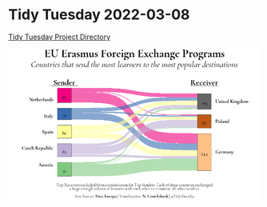 # Tidy Tuesday 2022-03-08

[Tidy Tuesday Project Directory](https://github.com/rfordatascience/tidytuesday/tree/master/data/2022/2022-03-08)

![](https://github.com/ncruickshank/nc_r_tidytuesday/blob/master/2022/2022-03-08%20-%20Erasmus/Erasmus_files/figure-gfm/Erasmus%20Popular%20Destinations-1.png)
